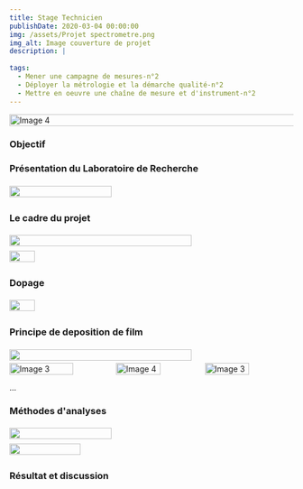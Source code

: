 ```yaml
---
title: Stage Technicien
publishDate: 2020-03-04 00:00:00
img: /assets/Projet spectrometre.png
img_alt: Image couverture de projet
description: |
  
tags: 
  - Mener une campagne de mesures-n°2
  - Déployer la métrologie et la démarche qualité-n°2
  - Mettre en oeuvre une chaîne de mesure et d'instrument-n°2
---
```

<div style="display:flex; justify-content:center;">
    <img src="/assets/Chaine-spectro.png" alt="Image 4" width="150%">
</div>

### Objectif


### Présentation du Laboratoire de Recherche

<div style="display:flex; align-items:center;">
    <img src="/assets/Présentation labo.png"  width="60%" style="margin-right:10px;">
    <p style="margin-left:10px;">
    </p>
</div>

### Le cadre du projet

<div style="display:flex; align-items:center;">
    <img src="/assets/Présentation projet.png"  width="80%" style="margin-right:10px;">
    <p style="margin-left:10px;">
    </p>
</div>
<div style="display:flex; align-items:center;">
    <img src="/assets/valeur Ta3N5.png"  width="30%" style="margin-right:10px;">
    <p style="margin-left:10px;">
    </p>
</div>

### Dopage

<div style="display:flex; align-items:center;">
    <img src="/assets/dopage.png"  width="30%" style="margin-right:10px;">
    <p style="margin-left:10px;">
    </p>
</div>

### Principe de deposition de film

<div style="display:flex; align-items:center;">
    <img src="/assets/RR.png"  width="80%" style="margin-right:10px;">
    <p style="margin-left:10px;">
    </p>
</div>

<div style="display:flex; justify-content:center;">
    <img src="/assets/Fonctionnement RR.png" alt="Image 3" width="60%">
    <img src="/assets/Principe deposition.png" alt="Image 4" width="50%">
    <img src="/assets/3couches.png" alt="Image 3" width="50%">
</div>
<p> ... </p>


### Méthodes d'analyses

<div style="display:flex; align-items:center;">
    <img src="/assets/MEB.png"  width="60%" style="margin-right:10px;">
    <p style="margin-left:10px;">
    </p>
</div>
<div style="display:flex; align-items:center;">
    <img src="/assets/DRX.png"  width="50%" style="margin-right:10px;">
    <p style="margin-left:10px;">
    </p>
</div>

### Résultat et discussion

